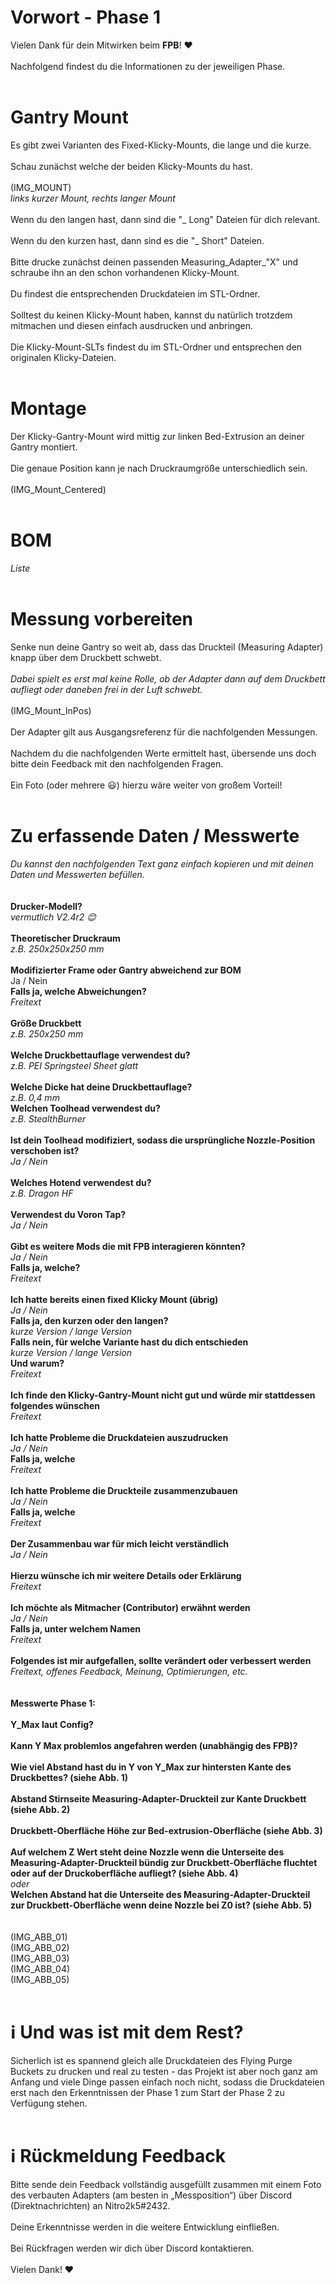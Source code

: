 # Vorwort - Phase 1
Vielen Dank für dein Mitwirken beim **FPB**! :heart:<br>
<br>
Nachfolgend findest du die Informationen zu der jeweiligen Phase.<br>
<br>
# Gantry Mount
Es gibt zwei Varianten des Fixed-Klicky-Mounts, die lange und die kurze.<br>
<br>
Schau zunächst welche der beiden Klicky-Mounts du hast.<br>
<br>
(IMG_MOUNT)<br>
*links kurzer Mount, rechts langer Mount*<br>
<br>
Wenn du den langen hast, dann sind die "_ Long" Dateien für dich relevant.<br>
<br>
Wenn du den kurzen hast, dann sind es die "_ Short" Dateien.<br>
<br>
Bitte drucke zunächst deinen passenden Measuring_Adapter_"X" und schraube ihn an den schon vorhandenen Klicky-Mount.<br>
<br>
Du findest die entsprechenden Druckdateien im STL-Ordner.<br>
<br>
Solltest du keinen Klicky-Mount haben, kannst du natürlich trotzdem mitmachen und diesen einfach ausdrucken und anbringen.<br>
<br>
Die Klicky-Mount-SLTs findest du im STL-Ordner und entsprechen den originalen Klicky-Dateien.<br>
<br>
# Montage
Der Klicky-Gantry-Mount wird mittig zur linken Bed-Extrusion an deiner Gantry montiert.<br>
<br>
Die genaue Position kann je nach Druckraumgröße unterschiedlich sein.<br>
<br>
(IMG_Mount_Centered)<br>
<br>
# BOM
*Liste*<br>
<br>
# Messung vorbereiten
Senke nun deine Gantry so weit ab, dass das Druckteil (Measuring Adapter) knapp über dem Druckbett schwebt.<br>
<br>
*Dabei spielt es erst mal keine Rolle, ob der Adapter dann auf dem Druckbett aufliegt oder daneben frei in der Luft schwebt.*<br>
<br>
(IMG_Mount_InPos)<br>
<br>
Der Adapter gilt aus Ausgangsreferenz für die nachfolgenden Messungen.<br>
<br>
Nachdem du die nachfolgenden Werte ermittelt hast, übersende uns doch bitte dein Feedback mit den nachfolgenden Fragen.<br>
<br>
Ein Foto (oder mehrere :smiley:) hierzu wäre weiter von großem Vorteil!<br>
<br>
# Zu erfassende Daten / Messwerte
*Du kannst den nachfolgenden Text ganz einfach kopieren und mit deinen Daten und Messwerten befüllen.*<br>
<br>
<br>
**Drucker-Modell?**<br>
*vermutlich V2.4r2 😊*<br>
<br>
**Theoretischer Druckraum**<br>
*z.B. 250x250x250 mm*<br>
<br>
**Modifizierter Frame oder Gantry abweichend zur BOM**<br>
Ja / Nein<br>
**Falls ja, welche Abweichungen?**<br>
*Freitext*<br>
<br>
**Größe Druckbett**<br>
*z.B. 250x250 mm*<br>
<br>
**Welche Druckbettauflage verwendest du?**<br>
*z.B. PEI Springsteel Sheet glatt*<br>
<br>
**Welche Dicke hat deine Druckbettauflage?**<br>
*z.B. 0,4 mm*<br>
**Welchen Toolhead verwendest du?**<br>
*z.B. StealthBurner*<br>
<br>
**Ist dein Toolhead modifiziert, sodass die ursprüngliche Nozzle-Position verschoben ist?**<br>
*Ja / Nein*<br>
<br>
**Welches Hotend verwendest du?**<br>
*z.B. Dragon HF*<br>
<br>
**Verwendest du Voron Tap?**<br>
*Ja / Nein*<br>
<br>
**Gibt es weitere Mods die mit FPB interagieren könnten?**<br>
*Ja / Nein*<br>
**Falls ja, welche?**<br>
*Freitext*<br>
<br>
**Ich hatte bereits einen fixed Klicky Mount (übrig)**<br>
*Ja / Nein*<br>
**Falls ja, den kurzen oder den langen?**<br>
*kurze Version / lange Version*<br>
**Falls nein, für welche Variante hast du dich entschieden**<br>
*kurze Version / lange Version*<br>
**Und warum?**<br>
*Freitext*<br>
<br>
**Ich finde den Klicky-Gantry-Mount nicht gut und würde mir stattdessen folgendes wünschen**<br>
*Freitext*<br>
<br>
**Ich hatte Probleme die Druckdateien auszudrucken**<br>
*Ja / Nein*<br>
**Falls ja, welche**<br>
*Freitext*<br>
<br>
**Ich hatte Probleme die Druckteile zusammenzubauen**<br>
*Ja / Nein*<br>
**Falls ja, welche**<br>
*Freitext*<br>
<br>
**Der Zusammenbau war für mich leicht verständlich**<br>
*Ja / Nein*<br>
<br>
**Hierzu wünsche ich mir weitere Details oder Erklärung**<br>
*Freitext*<br>
<br>
**Ich möchte als Mitmacher (Contributor) erwähnt werden**<br>
*Ja / Nein*<br>
**Falls ja, unter welchem Namen**<br>
*Freitext*<br>
<br>
**Folgendes ist mir aufgefallen, sollte verändert oder verbessert werden**<br>
*Freitext, offenes Feedback, Meinung, Optimierungen, etc.*<br>
<br>
<br>
**Messwerte Phase 1:**<br>
<br>
**Y_Max laut Config?**<br>
<br>
**Kann Y Max problemlos angefahren werden (unabhängig des FPB)?**<br>
<br>
**Wie viel Abstand hast du in Y von Y_Max zur hintersten Kante des Druckbettes? (siehe Abb. 1)**<br>
<br>
**Abstand Stirnseite Measuring-Adapter-Druckteil zur Kante Druckbett (siehe Abb. 2)**<br>
<br>
**Druckbett-Oberfläche Höhe zur Bed-extrusion-Oberfläche (siehe Abb. 3)**<br>
<br>
**Auf welchem Z Wert steht deine Nozzle wenn die Unterseite des Measuring-Adapter-Druckteil bündig zur Druckbett-Oberfläche fluchtet oder auf der Druckoberfläche aufliegt? (siehe Abb. 4)**<br>
*oder*<br>
**Welchen Abstand hat die Unterseite des Measuring-Adapter-Druckteil zur Druckbett-Oberfläche wenn deine Nozzle bei Z0 ist? (siehe Abb. 5)**<br>
<br>
<br>
(IMG_ABB_01)<br>
(IMG_ABB_02)<br>
(IMG_ABB_03)<br>
(IMG_ABB_04)<br>
(IMG_ABB_05)<br>
<br>
# :information_source: Und was ist mit dem Rest?
Sicherlich ist es spannend gleich alle Druckdateien des Flying Purge Buckets zu drucken und real zu testen - das Projekt ist aber noch ganz am Anfang und viele Dinge passen einfach noch nicht, sodass die Druckdateien erst nach den Erkenntnissen der Phase 1 zum Start der Phase 2 zu Verfügung stehen.<br>
<br>
# :information_source: Rückmeldung Feedback
Bitte sende dein Feedback vollständig ausgefüllt zusammen mit einem Foto des verbauten Adapters (am besten in „Messposition“) über Discord (Direktnachrichten) an Nitro2k5#2432.<br>
<br>
Deine Erkenntnisse werden in die weitere Entwicklung einfließen.<br>
<br>
Bei Rückfragen werden wir dich über Discord kontaktieren.<br>
<br>
Vielen Dank! :heart:<br>
<br>

